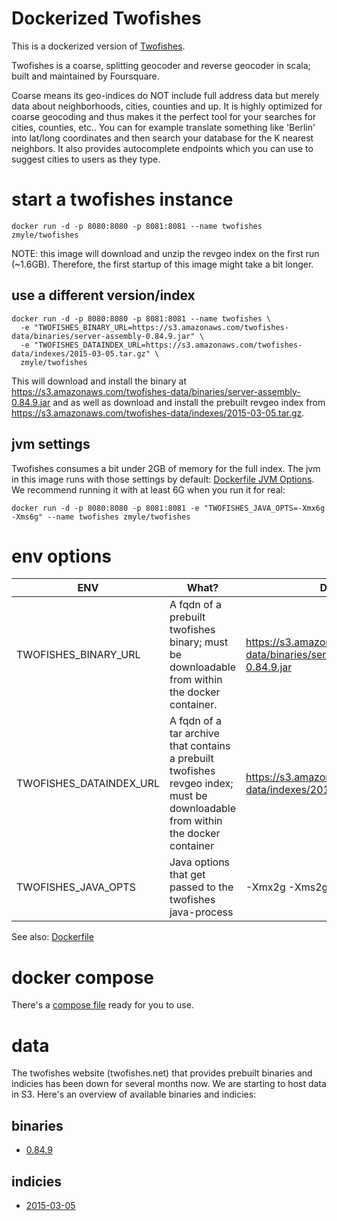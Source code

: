 # Dockerized Twofishes

This is a dockerized version of [Twofishes](https://github.com/foursquare/fsqio/tree/master/src/jvm/io/fsq/twofishes).

Twofishes is a coarse, splitting geocoder and reverse geocoder in scala; built and maintained by Foursquare.

Coarse means its geo-indices do NOT include full address data but merely data about neighborhoods, cities, counties and up. It is highly optimized for coarse geocoding and thus makes it the perfect tool for your searches for cities, counties, etc.. You can for example translate something like 'Berlin' into lat/long coordinates and then search your database for the K nearest neighbors. It also provides autocomplete endpoints which you can use to suggest cities to users as they type.


# start a twofishes instance

```
docker run -d -p 8080:8080 -p 8081:8081 --name twofishes zmyle/twofishes
```

NOTE: this image will download and unzip the revgeo index on the first run (~1.6GB). Therefore, the first startup of this image might take a bit longer.

## use a different version/index

```
docker run -d -p 8080:8080 -p 8081:8081 --name twofishes \
  -e "TWOFISHES_BINARY_URL=https://s3.amazonaws.com/twofishes-data/binaries/server-assembly-0.84.9.jar" \
  -e "TWOFISHES_DATAINDEX_URL=https://s3.amazonaws.com/twofishes-data/indexes/2015-03-05.tar.gz" \
  zmyle/twofishes
```
This will download and install the binary at https://s3.amazonaws.com/twofishes-data/binaries/server-assembly-0.84.9.jar and as well as download and install the prebuilt revgeo index from https://s3.amazonaws.com/twofishes-data/indexes/2015-03-05.tar.gz.

## jvm settings

Twofishes consumes a bit under 2GB of memory for the full index. The jvm in this image runs with those settings by default: [Dockerfile JVM Options](https://github.com/zmyle/twofishes/blob/master/Dockerfile#L11). We recommend running it with at least 6G when you run it for real:

```
docker run -d -p 8080:8080 -p 8081:8081 -e "TWOFISHES_JAVA_OPTS=-Xmx6g -Xms6g" --name twofishes zmyle/twofishes
```

# env options

| ENV | What? | Default |
| --- | ----- | ------- |
| TWOFISHES_BINARY_URL | A fqdn of a prebuilt twofishes binary; must be downloadable from within the docker container. | https://s3.amazonaws.com/twofishes-data/binaries/server-assembly-0.84.9.jar |
| TWOFISHES_DATAINDEX_URL | A fqdn of a tar archive that contains a prebuilt twofishes revgeo index; must be downloadable from within the docker container | https://s3.amazonaws.com/twofishes-data/indexes/2015-03-05.tar.gz |
| TWOFISHES_JAVA_OPTS | Java options that get passed to the twofishes java-process | -Xmx2g -Xms2g |

See also: [Dockerfile](https://github.com/zmyle/twofishes/blob/master/Dockerfile)

# docker compose

There's a [compose file](https://github.com/zmyle/twofishes/blob/master/composefile.yml) ready for you to use.

# data

The twofishes website (twofishes.net) that provides prebuilt binaries and indicies has been down for several months now. We are starting to host data in S3. Here's an overview of available binaries and indicies:

## binaries

* [0.84.9](https://s3.amazonaws.com/twofishes-data/binaries/server-assembly-0.84.9.jar)

## indicies

* [2015-03-05](https://s3.amazonaws.com/twofishes-data/indexes/2015-03-05.tar.gz)

